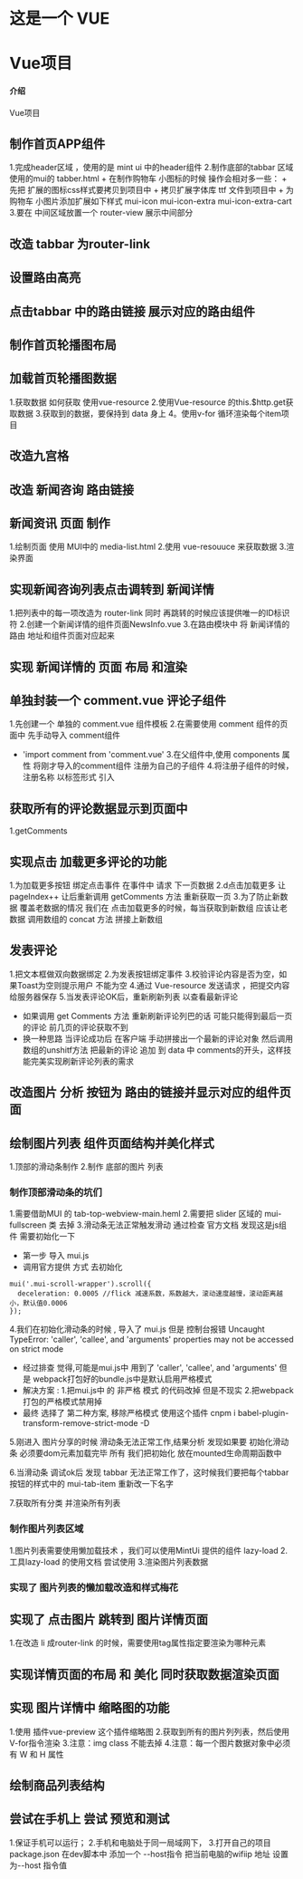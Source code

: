 # 这是一个 VUE

# Vue项目

#### 介绍
Vue项目



## 制作首页APP组件
1.完成header区域 ，使用的是 mint ui 中的header组件
2.制作底部的tabbar 区域 使用的mui的 tabber.html
    + 在制作购物车 小图标的时候 操作会相对多一些：
    + 先把 扩展的图标css样式要拷贝到项目中
    + 拷贝扩展字体库 ttf 文件到项目中
    + 为购物车 小图片添加扩展如下样式 mui-icon mui-icon-extra mui-icon-extra-cart
3.要在 中间区域放置一个 router-view 展示中间部分 



## 改造 tabbar 为router-link

## 设置路由高亮

## 点击tabbar 中的路由链接 展示对应的路由组件

## 制作首页轮播图布局

## 加载首页轮播图数据
1.获取数据  如何获取 使用vue-resource
2.使用Vue-resource 的this.$http.get获取数据
3.获取到的数据，要保持到 data 身上
4。使用v-for 循环渲染每个item项目

## 改造九宫格

## 改造 新闻咨询 路由链接

## 新闻资讯 页面 制作 
1.绘制页面  使用 MUI中的 media-list.html
2.使用 vue-resouuce 来获取数据
3.渲染界面


## 实现新闻咨询列表点击调转到 新闻详情
1.把列表中的每一项改造为 router-link 同时 再跳转的时候应该提供唯一的ID标识符
2.创建一个新闻详情的组件页面NewsInfo.vue
3.在路由模块中 将 新闻详情的路由 地址和组件页面对应起来

## 实现 新闻详情的 页面 布局 和渲染


## 单独封装一个 comment.vue 评论子组件
1.先创建一个 单独的 comment.vue 组件模板
2.在需要使用 comment 组件的页面中 先手动导入 comment组件
  + 'import comment from 'comment.vue'
3.在父组件中,使用 components 属性 将刚才导入的comment组件 注册为自己的子组件
4.将注册子组件的时候，注册名称 以标签形式 引入

## 获取所有的评论数据显示到页面中
1.getComments


## 实现点击 加载更多评论的功能
1.为加载更多按钮 绑定点击事件 在事件中 请求 下一页数据
2.d点击加载更多 让pageIndex++ 让后重新调用 getComments 方法 重新获取一页
3.为了防止新数据 覆盖老数据的情况 我们在 点击加载更多的时候，每当获取到新数组 应该让老数据 调用数组的 concat 方法 拼接上新数组

## 发表评论
1.把文本框做双向数据绑定
2.为发表按钮绑定事件
3.校验评论内容是否为空，如果Toast为空则提示用户 不能为空
4.通过 Vue-resource 发送请求 ，把提交内容给服务器保存
5.当发表评论OK后，重新刷新列表 以查看最新评论
  + 如果调用 get Comments 方法 重新刷新评论列巴的话 可能只能得到最后一页的评论 前几页的评论获取不到
  + 换一种思路  当评论成功后 在客户端 手动拼接出一个最新的评论对象 然后调用数组的unshitf方法   把最新的评论 追加
    到 data 中 comments的开头，这样技能完美实现刷新评论列表的需求

## 改造图片 分析 按钮为 路由的链接并显示对应的组件页面

## 绘制图片列表 组件页面结构并美化样式
1.顶部的滑动条制作
2.制作 底部的图片 列表
### 制作顶部滑动条的坑们
1.需要借助MUI 的 tab-top-webview-main.heml 
2.需要把 slider 区域的 mui-fullscreen 类 去掉
3.滑动条无法正常触发滑动  通过检查 官方文档 发现这是js组件 需要初始化一下
  + 第一步 导入 mui.js
  + 调用官方提供 方式 去初始化
  ```
  mui('.mui-scroll-wrapper').scroll({
	deceleration: 0.0005 //flick 减速系数，系数越大，滚动速度越慢，滚动距离越小，默认值0.0006
  });
  ```
4.我们在初始化滑动条的时候 , 导入了 mui.js 但是 控制台报错
Uncaught TypeError: 'caller', 'callee', and 'arguments' properties may not be accessed on strict mode
  + 经过排查 觉得,可能是mui.js中 用到了 'caller', 'callee', and 'arguments' 但是 webpack打包好的bundle.js中是默认启用严格模式 
  + 解决方案 : 1.把mui.js中 的 非严格 模式 的代码改掉 但是不现实
              2.把webpack 打包的严格模式禁用掉
  + 最终 选择了 第二种方案, 移除严格模式  使用这个插件
  cnpm i babel-plugin-transform-remove-strict-mode -D

  5.刚进入 图片分享的时候 滑动条无法正常工作,结果分析 发现如果要 初始化滑动条 必须要dom元素加载完毕 所有 我们把初始化 放在mounted生命周期函数中

6.当滑动条 调试ok后 发现 tabbar 无法正常工作了，这时候我们要把每个tabbar按钮的样式中的 mui-tab-item 重新改一下名字

7.获取所有分类 并渲染所有列表

### 制作图片列表区域
1.图片列表需要使用懒加载技术 ，我们可以使用MintUi 提供的组件 lazy-load
2.工具lazy-load  的使用文档 尝试使用
3.渲染图片列表数据

### 实现了 图片列表的懒加载改造和样式梅花

## 实现了 点击图片 跳转到 图片详情页面
1.在改造 li 成router-link 的时候，需要使用tag属性指定要渲染为哪种元素

## 实现详情页面的布局 和 美化 同时获取数据渲染页面

## 实现 图片详情中 缩略图的功能
1.使用 插件vue-preview 这个插件缩略图
2.获取到所有的图片列列表，然后使用V-for指令渲染
3.注意：img class 不能去掉
4.注意：每一个图片数据对象中必须有 W 和 H 属性


## 绘制商品列表结构

## 尝试在手机上 尝试 预览和测试
1.保证手机可以运行；
2.手机和电脑处于同一局域网下，
3.打开自己的项目 package.json 在dev脚本中 添加一个 --host指令 把当前电脑的wifiip 地址 设置为--host 指令值